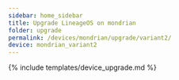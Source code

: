 ```yaml
---
sidebar: home_sidebar
title: Upgrade LineageOS on mondrian
folder: upgrade
permalink: /devices/mondrian/upgrade/variant2/
device: mondrian_variant2
---
```

{% include templates/device_upgrade.md %}
